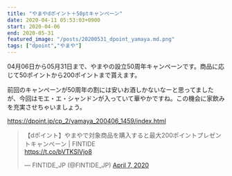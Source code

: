 ```yaml
---
title: "やまやdポイント＋50ptキャンペーン"
date: 2020-04-11 05:53:03+0900
start: 2020-04-06
end: 2020-05-31
featured_image: "/posts/20200531_dpoint_yamaya.md.png"
tags: ["dpoint","やまや"]
---
```

04月06日から05月31日まで、やまやの設立50周年キャンペーンです。商品に応じて50ポイントから200ポイントまで貰えます。

前回のキャンペーンが50周年の割には安いお酒しかないなーと思ってましたが、今回はモエ・エ・シャンドンが入っていて華やかですね。この機会に家飲みを充実させちゃいましょう。

https://dpoint.jp/cp_2/yamaya_200406_1459/index.html

<blockquote class="twitter-tweet"><p lang="ja" dir="ltr">【dポイント】やまやで対象商品を購入すると最大200ポイントプレゼントキャンペーン | FINTIDE<br> <a href="https://t.co/bVTKSlVjo8">https://t.co/bVTKSlVjo8</a></p>&mdash; FINTIDE_JP (@FINTIDE_JP) <a href="https://twitter.com/FINTIDE_JP/status/1247455904468856833?ref_src=twsrc%5Etfw">April 7, 2020</a></blockquote> <script async src="https://platform.twitter.com/widgets.js" charset="utf-8"></script>
